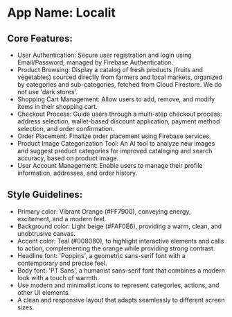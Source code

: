# **App Name**: Localit

## Core Features:

- User Authentication: Secure user registration and login using Email/Password, managed by Firebase Authentication.
- Product Browsing: Display a catalog of fresh products (fruits and vegetables) sourced directly from farmers and local markets, organized by categories and sub-categories, fetched from Cloud Firestore.  We do not use 'dark stores'.
- Shopping Cart Management: Allow users to add, remove, and modify items in their shopping cart.
- Checkout Process: Guide users through a multi-step checkout process: address selection, wallet-based discount application, payment method selection, and order confirmation.
- Order Placement: Finalize order placement using Firebase services.
- Product Image Categorization Tool: An AI tool to analyze new images and suggest product categories for improved cataloging and search accuracy, based on product image.
- User Account Management: Enable users to manage their profile information, addresses, and order history.

## Style Guidelines:

- Primary color: Vibrant Orange (#FF7900), conveying energy, excitement, and a modern feel.
- Background color: Light beige (#FAF0E6), providing a warm, clean, and unobtrusive canvas.
- Accent color: Teal (#008080), to highlight interactive elements and calls to action, complementing the orange while providing strong contrast.
- Headline font: 'Poppins', a geometric sans-serif font with a contemporary and precise feel.
- Body font: 'PT Sans', a humanist sans-serif font that combines a modern look with a touch of warmth.
- Use modern and minimalist icons to represent categories, actions, and other UI elements.
- A clean and responsive layout that adapts seamlessly to different screen sizes.